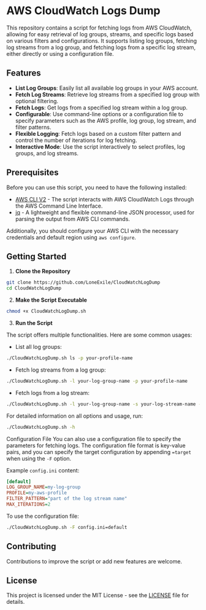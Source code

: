 # AWS CloudWatch Logs Dump

This repository contains a script for fetching logs from AWS CloudWatch, allowing for easy retrieval of log groups, streams, and specific logs based on various filters and configurations. It supports listing log groups, fetching log streams from a log group, and fetching logs from a specific log stream, either directly or using a configuration file.

## Features

- **List Log Groups**: Easily list all available log groups in your AWS account.
- **Fetch Log Streams**: Retrieve log streams from a specified log group with optional filtering.
- **Fetch Logs**: Get logs from a specified log stream within a log group.
- **Configurable**: Use command-line options or a configuration file to specify parameters such as the AWS profile, log group, log stream, and filter patterns.
- **Flexible Logging**: Fetch logs based on a custom filter pattern and control the number of iterations for log fetching.
- **Interactive Mode**: Use the script interactively to select profiles, log groups, and log streams.

## Prerequisites

Before you can use this script, you need to have the following installed:

- [AWS CLI V2](https://docs.aws.amazon.com/cli/latest/userguide/getting-started-install.html) - The script interacts with AWS CloudWatch Logs through the AWS Command Line Interface.
- [jq](https://github.com/jqlang/jq) - A lightweight and flexible command-line JSON processor, used for parsing the output from AWS CLI commands.

Additionally, you should configure your AWS CLI with the necessary credentials and default region using `aws configure`.

## Getting Started

1. **Clone the Repository**

```bash
git clone https://github.com/LoneExile/CloudWatchLogDump
cd CloudWatchLogDump
```

2. **Make the Script Executable**

```bash
chmod +x CloudWatchLogDump.sh
```

3. **Run the Script**

The script offers multiple functionalities. Here are some common usages:

- List all log groups:

```bash
./CloudWatchLogDump.sh ls -p your-profile-name

```

- Fetch log streams from a log group:

```bash
./CloudWatchLogDump.sh -l your-log-group-name -p your-profile-name
```

- Fetch logs from a log stream:

```bash
./CloudWatchLogDump.sh -l your-log-group-name -s your-log-stream-name -p your-profile-name
```

For detailed information on all options and usage, run:

```bash
./CloudWatchLogDump.sh -h
```

Configuration File
You can also use a configuration file to specify the parameters for fetching logs. The configuration file format is key-value pairs, and you can specify the target configuration by appending `=target` when using the `-F` option.

Example `config.ini` content:

```ini
[default]
LOG_GROUP_NAME=my-log-group
PROFILE=my-aws-profile
FILTER_PATTERN="part of the log stream name"
MAX_ITERATIONS=2
```

To use the configuration file:

```bash
./CloudWatchLogDump.sh -F config.ini=default
```

## Contributing

Contributions to improve the script or add new features are welcome.

## License

This project is licensed under the MIT License - see the [LICENSE](./LICENSE) file for details.
